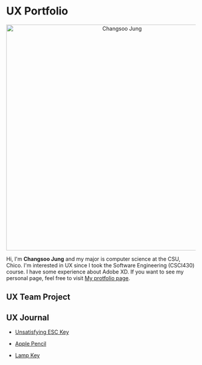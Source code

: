 # UX Portfolio
<p align="center">
<img src="../assets/changsoo.jpg" alt="Changsoo Jung" width="600" height="600">
</p>

Hi, I'm **Changsoo Jung** and my major is computer science at the CSU, Chico.
I'm interested in UX since I took the Software Engineering (CSCI430) course. I have some experience about Adobe XD.
If you want to see my personal page, feel free to visit [My protfolio page](https://changsoojung-66e4e.firebaseapp.com/).
## UX Team Project


## UX Journal

* [Unsatisfying ESC Key](journal-01/)

* [Apple Pencil](journal-02/)

* [Lamp Key](journal-03/)
